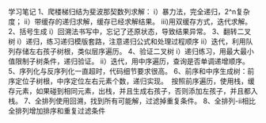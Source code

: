 学习笔记
1、爬楼梯归结为斐波那契数列求解：
  i）暴力法，完全递归，2^n复杂度；
  ii）带缓存的递归求解，缓存已经求解结果。
  iii)用双缓存方式，迭代求解。
2、括号生成
  i）回溯法书写中，忘记了还原状态，导致结果异常。
3、翻转二叉树
  i）递归，练习递归模版套路，注意递归公式和处理过程顺序
  ii）迭代，利用队列存储左右孩子树根，类似层序遍历。
4、验证二叉树
  i）递归练习，用最大最小值限制子树条件，递归验证。
  ii）迭代，用中序遍历，查询是否单调递增顺序。
5、序列化与反序列化一直超时，代码细节要求很高。
6、前序和中序生成树：前序定位子树根，中序定位左右元素个数，递归实现。   按照前序遍历，使用栈，缓存元素，如果碰到相同元素，出栈，并且生成右孩子，否则添加左孩子，并且都入栈。
7、全排列使用回溯，找到所有可能解，过滤掉重复条件。
8、全排列-ii相比全排列增加排序和重复过滤条件
